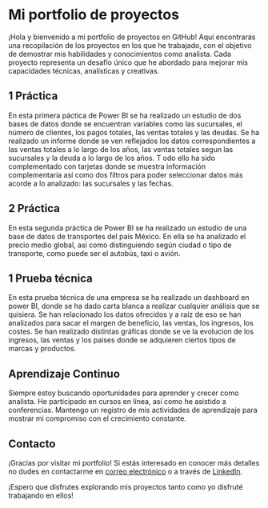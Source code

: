 # Mi portfolio de proyectos

¡Hola y bienvenido a mi portfolio de proyectos en GitHub! Aquí encontrarás una recopilación de los proyectos en los que he trabajado, con el objetivo de demostrar mis habilidades y conocimientos como analista. Cada proyecto representa un desafío único que he abordado para mejorar mis capacidades técnicas, analísticas y creativas.

## 1 Práctica 

En esta primera páctica de Power BI se ha realizado un estudio de dos bases de datos donde se encuentran variables como las sucursales, el número de clientes, los pagos totales, las ventas totales y las deudas. Se ha realizado un informe donde se ven reflejados los datos correspondientes a las ventas totales a lo largo de los años, las ventas totales segun las sucursales y la deuda a lo largo de los años. T  odo ello ha sido complementado con tarjetas donde se muestra información complementaria así como dos filtros para poder seleccionar datos más acorde a lo analizado: las sucursales y las fechas.

## 2 Práctica

En esta segunda práctica de Power BI se ha realizado un estudio de una base de datos de transportes del país México. En ella se ha analizado el precio medio global, así como distinguiendo según ciudad o tipo de transporte, como puede ser el autobús, taxi o avión. 

## 1 Prueba técnica

En esta prueba técnica de una empresa se ha realizado un dashboard en power BI, donde se ha dado carta blanca a realizar cualquier análisis que se quisiera. Se han relacionado los datos ofrecidos y a raíz de eso se han analizados para sacar el margen de beneficio, las ventas, los ingresos, los costes. Se han realizado distintas gráficas donde se ve la evolucion de los ingresos, las ventas y los paises donde se adquieren ciertos tipos de marcas y productos. 

## Aprendizaje Continuo

Siempre estoy buscando oportunidades para aprender y crecer como analista. He participado en cursos en línea, así como he asistido a conferencias. Mantengo un registro de mis actividades de aprendizaje para mostrar mi compromiso con el crecimiento constante.

## Contacto

¡Gracias por visitar mi portfolio! Si estás interesado en conocer más detalles no dudes en contactarme en [correo electrónico](luciasanchezsanchez99@gmail.com) o a través de [LinkedIn](https://www.linkedin.com/in/lucia-sanchez-sanchez-893408254/).

¡Espero que disfrutes explorando mis proyectos tanto como yo disfruté trabajando en ellos!
